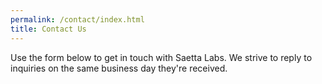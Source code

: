 ```yaml
---
permalink: /contact/index.html
title: Contact Us
---
```


Use the form below to get in touch with Saetta Labs. We strive to reply to inquiries on the same business day they're received.
